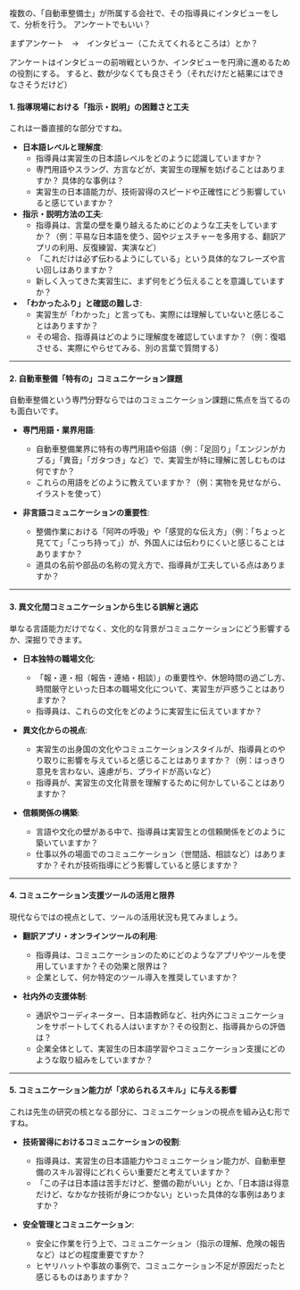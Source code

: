 複数の、「自動車整備士」が所属する会社で、その指導員にインタビューをして、分析を行う。
アンケートでもいい？

まずアンケート　→　インタビュー（こたえてくれるところは）とか？

アンケートはインタビューの前哨戦というか、インタビューを円滑に進めるための役割にする。
すると、数が少なくても良さそう（それだけだと結果にはできなさそうだけど）
　
#### 1. 指導現場における「指示・説明」の困難さと工夫

これは一番直接的な部分ですね。

- **日本語レベルと理解度**:
    - 指導員は実習生の日本語レベルをどのように認識していますか？
    - 専門用語やスラング、方言などが、実習生の理解を妨げることはありますか？ 具体的な事例は？     
    - 実習生の日本語能力が、技術習得のスピードや正確性にどう影響していると感じていますか？        
- **指示・説明方法の工夫**:
    - 指導員は、言葉の壁を乗り越えるためにどのような工夫をしていますか？（例：平易な日本語を使う、図やジェスチャーを多用する、翻訳アプリの利用、反復練習、実演など）
    - 「これだけは必ず伝わるようにしている」という具体的なフレーズや言い回しはありますか？
    - 新しく入ってきた実習生に、まず何をどう伝えることを意識していますか？
- **「わかったふり」と確認の難しさ**:
    - 実習生が「わかった」と言っても、実際には理解していないと感じることはありますか？
    - その場合、指導員はどのように理解度を確認していますか？（例：復唱させる、実際にやらせてみる、別の言葉で質問する）

---

#### 2. 自動車整備「特有の」コミュニケーション課題

自動車整備という専門分野ならではのコミュニケーション課題に焦点を当てるのも面白いです。
- **専門用語・業界用語**:
    - 自動車整備業界に特有の専門用語や俗語（例：「足回り」「エンジンがカブる」「異音」「ガタつき」など）で、実習生が特に理解に苦しむものは何ですか？ 
    - これらの用語をどのように教えていますか？（例：実物を見せながら、イラストを使って）
        
- **非言語コミュニケーションの重要性**:
    - 整備作業における「阿吽の呼吸」や「感覚的な伝え方」（例：「ちょっと見てて」「こっち持って」）が、外国人には伝わりにくいと感じることはありますか？
    - 道具の名前や部品の名称の覚え方で、指導員が工夫している点はありますか？

---

#### 3. 異文化間コミュニケーションから生じる誤解と適応

単なる言語能力だけでなく、文化的な背景がコミュニケーションにどう影響するか、深掘りできます。

- **日本独特の職場文化**:
    - 「報・連・相（報告・連絡・相談）」の重要性や、休憩時間の過ごし方、時間厳守といった日本の職場文化について、実習生が戸惑うことはありますか？
    - 指導員は、これらの文化をどのように実習生に伝えていますか？
        
- **異文化からの視点**:
    - 実習生の出身国の文化やコミュニケーションスタイルが、指導員とのやり取りに影響を与えていると感じることはありますか？（例：はっきり意見を言わない、遠慮がち、プライドが高いなど）
    - 指導員が、実習生の文化背景を理解するために何かしていることはありますか？
        
- **信頼関係の構築**:
    - 言語や文化の壁がある中で、指導員は実習生との信頼関係をどのように築いていますか？
    - 仕事以外の場面でのコミュニケーション（世間話、相談など）はありますか？それが技術指導にどう影響していると感じますか？
        

---

#### 4. コミュニケーション支援ツールの活用と限界

現代ならではの視点として、ツールの活用状況も見てみましょう。

- **翻訳アプリ・オンラインツールの利用**:
    - 指導員は、コミュニケーションのためにどのようなアプリやツールを使用していますか？その効果と限界は？
    - 企業として、何か特定のツール導入を推奨していますか？
        
- **社内外の支援体制**:
    - 通訳やコーディネーター、日本語教師など、社内外にコミュニケーションをサポートしてくれる人はいますか？その役割と、指導員からの評価は？
    - 企業全体として、実習生の日本語学習やコミュニケーション支援にどのような取り組みをしていますか？
        

---

#### 5. コミュニケーション能力が「求められるスキル」に与える影響

これは先生の研究の核となる部分に、コミュニケーションの視点を組み込む形ですね。

- **技術習得におけるコミュニケーションの役割**:
    - 指導員は、実習生の日本語能力やコミュニケーション能力が、自動車整備のスキル習得にどれくらい重要だと考えていますか？
    - 「この子は日本語は苦手だけど、整備の勘がいい」とか、「日本語は得意だけど、なかなか技術が身につかない」といった具体的な事例はありますか？
        
- **安全管理とコミュニケーション**:
    
    - 安全に作業を行う上で、コミュニケーション（指示の理解、危険の報告など）はどの程度重要ですか？
    - ヒヤリハットや事故の事例で、コミュニケーション不足が原因だったと感じるものはありますか？